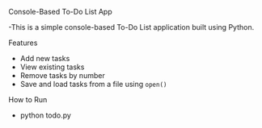 Console-Based To-Do List App

-This is a simple console-based To-Do List application built using Python.  

 Features

- Add new tasks
- View existing tasks
- Remove tasks by number
- Save and load tasks from a file using `open()`

 How to Run

- python todo.py



